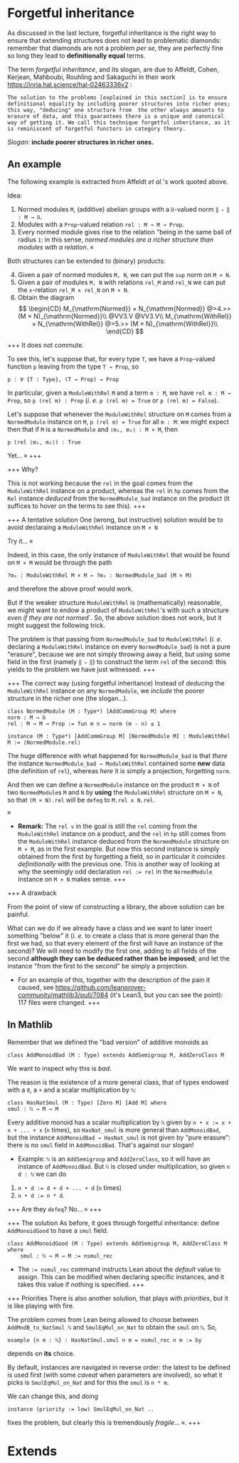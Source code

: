 # Forgetful inheritance

As discussed in the last lecture, forgetful inheritance is the right way to ensure that extending
structures does not lead to problematic diamonds: remember that diamonds are not a problem *per se*,
they are perfectly fine so long they lead to **definitionally equal** terms.

The term *forgetful inheritance*, and its slogan, are due to Affeldt, Cohen, Kerjean, Mahboubi,
Rouhling and Sakaguchi in their work https://inria.hal.science/hal-02463336v2 :
```quote
The solution to the problems [explained in this section] is to ensure definitional equality by including poorer structures into richer ones; this way, "deducing" one structure from  the other always amounts to erasure of data, and this guarantees there is a unique and canonical way of getting it. We call this technique forgetful inheritance, as it is reminiscent of forgetful functors in category theory.
```

*Slogan:* **include poorer structures in richer ones.**

## An example

The following example is extracted from Affeldt *et al.*'s work quoted above.

Idea: 
1. Normed modules `M`, (additive) abelian groups with a `ℝ`-valued norm `‖ ⬝ ‖ : M → ℝ`.
1. Modules with a `Prop`-valued relation `rel : M → M → Prop`.
1. Every normed module gives rise to the relation "being in the same ball of radius `1`: in this sense, *normed modules are a richer structure than modules with a relation*.
`⌘`

Both structures can be extended to (binary) products: 

4. Given a pair of normed modules `M, N`, we can put the `sup` norm on `M × N`.
5. Given a pair of modules `M, N` with relations `rel_M` and `rel_N` we can put the `∧`-relation `rel_M ∧ rel_N` on `M × N`.
6. Obtain the diagram
$$
 \begin{CD}
 M_{\mathrm{Normed}} × N_{\mathrm{Normed}} @>4.>> (M × N)_{\mathrm{Normed}}\\
 @VV3.V @VV3.V\\
 M_{\mathrm{WithRel}} × N_{\mathrm{WithRel}} @>5.>> (M × N)_{\mathrm{WithRel}}\\
 \end{CD}
$$

+++ It does not commute.

To see this, let's suppose that, for every type `T`, we have a `Prop`-valued function `p` leaving
from the type `T → Prop`, so

    p : ∀ {T : Type}, (T → Prop) → Prop

In particular, given a
`ModuleWithRel` `M` and a term `m : M`, we have `rel m : M → Prop`, so `p (rel m) : Prop`
(*i. e.* `p (rel m) = True` or `p (rel m) = False`).

Let's suppose that whenever the `ModuleWithRel` structure on `M` comes from a
`NormedModule` instance on `M`, `p (rel m) = True` for all `m : M`: we might expect then that if `M`
is a `NormedModule` and `⟨m₁, m₂⟩ : M × M`, then

    p (rel ⟨m₁, m₂⟩) : True

Yet... `⌘`
+++

+++ Why?

This is not working because the `rel` in the goal comes from the `ModuleWithRel` instance on a
product, whereas the `rel` in `hp` comes from the `Rel` instance *deduced* from the
`NormedModule_bad` instance on the product (it suffices to hover on the terms to see this).
+++

+++ A tentative solution
One (wrong, but instructive) solution would be to avoid declaraing a
`ModuleWithRel` instance on `M × N` 

Try it... `⌘`

Indeed, in this case, the only instance of `ModuleWithRel` that
would be found on `M × M` would be through the path

    ?m₀ : ModuleWithRel M × M ← ?m₁ : NormedModule_bad (M × M)

and therefore the above proof would work.

But if the weaker structure `ModuleWithRel` is (mathematically) reasonable, we  might want to endow
a product of `ModuleWithRel`'s with such a structure *even if they are not normed*`. So, the above
solution does not work, but it might suggest the following trick.

The problem is that passing from `NormedModule_bad` to `ModuleWithRel`
(*i. e*. declaring a `ModuleWithRel` instance on every `NormedModule_bad`)
is not a pure "erasure", because we are not simply throwing away a field, but using some
field in the first (namely `‖ ⬝ ‖`) to construct the term `rel` of the second: this yields to the
problem we have just witnessed.
+++

+++ The correct way (using forgetful inheritance)
Instead of *deducing* the `ModuleWithRel` instance on any `NormedModule`, we *include* the poorer
structure in the richer one (the slogan...).

    class NormedModule (M : Type*) [AddCommGroup M] where
    norm : M → ℝ
    rel : M → M → Prop := fun m n ↦ norm (m - n) ≤ 1

    instance (M : Type*) [AddCommGroup M] [NormedModule M] : ModuleWithRel M := ⟨NormedModule.rel⟩

The huge difference with what happened for `NormedModule_bad` is that *there* the instance `NormedModule_bad → ModuleWithRel`
contained some **new** data (the definition of `rel`), whereas *here* it is simply a projection, forgetting `norm`.

And then we can define a `NormedModule` instance on the product `M × N` of two `NormedModule`s `M`
and `N` by **using** the `ModuleWithRel` structure on `M × N`, so that `(M × N).rel` will be `defeq`
to `M.rel ∧ N.rel`.

`⌘`

* **Remark:** The `rel v` in the goal is still the `rel` coming from the `ModuleWithRel` instance on a
product, and the `rel` in `hp` still comes from the `ModuleWithRel` instance deduced from the
`NormedModule` structure on `M × M`, as in the first example. But now this second instance is simply
obtained from the first by forgetting a field, so in particular it *coincides definitionally* with
the previous one. This is another way of looking at why the seemingly odd declaration `rel := rel`
in the `NormedModule` instance on `M × N` makes sense.
+++

+++ A drawback

From the point of view of constructing a library, the above solution can be painful.

What can we do if we already have a class and we want to later insert something "below" it (*i. e.* to create
a class that is more general than the first we had, so that every element of the first will have an
instance of the second)? We will need to modify the first one, adding to all fields of the second
**although they can be deduced rather than be imposed**; and let the instance "from the first to the
second" be simply a projection.

* For an example of this, together with the description of the pain it caused, see
https://github.com/leanprover-community/mathlib3/pull/7084 (it's Lean3, but you can see the point): 117 files were changed.
+++

## In Mathlib

Remember that we defined the "bad version" of additive monoids as
    
    class AddMonoidBad (M : Type) extends AddSemigroup M, AddZeroClass M

We want to inspect why this is *bad*. 

The reason is the existence of a more general class, that of
types endowed with a `0`, a `+` and a scalar multiplication by `ℕ`:

    class HasNatSmul (M : Type) [Zero M] [Add M] where
    smul : ℕ → M → M

Every additive monoid has a scalar multiplication by `ℕ` given by `n • x := x + x + ... + x`
(`n` times), so `HasNat_smul` is more general than `AddMonoidBad`, but the instance `AddMonoidBad →
HasNat_smul` is not given by "pure erasure": there is no `smul` field in `AddMonoidBad`. That's against our slogan! 

* Example: `ℕ` is an `AddSemigroup` and `AddZeroClass`, so it will have an instance of `AddMonoidBad`. But `ℕ` is closed under multiplication, so given `n d : ℕ` we can do
1. `n • d := d + d + ... + d` (`n` times)
1. `n • d := n * d`.

+++ Are they `defeq`?
No... `⌘`
+++

+++ The solution
As before, it goes through forgetful inheritance: define `AddMonoidGood` to have a `smul` field.

    class AddMonoidGood (M : Type) extends AddSemigroup M, AddZeroClass M where
        smul : ℕ → M → M := nsmul_rec

* The `:= nsmul_rec` command instructs Lean about the *default* value to assign. This can be modified
when declaring specific instances, and it takes this value if nothing is specified.
+++

+++ Priorities
There is also another solution, that plays with *priorities*, but it is like playing with fire. 

The problem comes from Lean being allowed to choose between `AddMndB_to_NatSmul ℕ`
and `SmulEqMul_on_Nat` to obtain the `smul` on `ℕ`. So,

    example {n m : ℕ} : HasNatSmul.smul n m = nsmul_rec n m := by

depends on **its** choice.

By default, instances are navigated in reverse order: the latest to be defined is used
first (with some *caveat* when parameters are involved), so what it picks is `SmulEqMul_on_Nat` and
for this the `smul` is `n * m`.

We can change this, and doing

    instance (priority := low) SmulEqMul_on_Nat ..

fixes the problem, but clearly this is tremendously *fragile*... `⌘`.
+++

# Extends